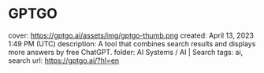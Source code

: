 # GPTGO

cover: https://gptgo.ai/assets/img/gptgo-thumb.png
created: April 13, 2023 1:49 PM (UTC)
description: A tool that combines search results and displays more answers by free ChatGPT.
folder: AI Systems / AI | Search
tags: ai, search
url: https://gptgo.ai/?hl=en